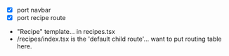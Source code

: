 - [x] port navbar
- [x] port recipe route

- "Recipe" template... in recipes.tsx
- /recipes/index.tsx is the 'default child route'... want to put routing table here.
